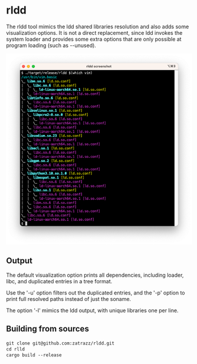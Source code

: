 # rldd

The rldd tool mimics the ldd shared libraries resolution and also adds some visualization options.  It is not a direct replacement, since ldd invokes the system loader and provides some extra options that are only possible at program loading (such as --unused).

![screenshot](doc/screenshot.png)

## Output

The default visualization option prints all dependencies, including loader, libc, and duplicated entries in a tree format.

Use the '-u' option filters out the duplicated entries, and the '-p' option to print full resolved paths instead of just the soname.

The option '-l' mimics the ldd output, with unique libraries one per line.


## Building from sources

```
git clone git@github.com:zatrazz/rldd.git
cd rlld
cargo build --release
```
